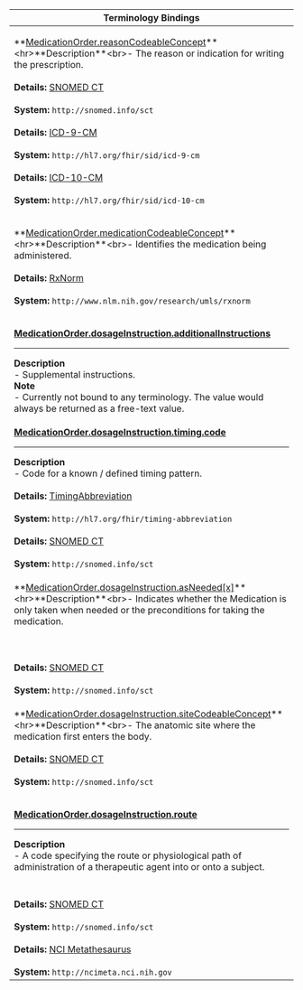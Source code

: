 |Terminology Bindings|
|---|
|<p>**[MedicationOrder.reasonCodeableConcept](https://hl7.org/fhir/DSTU2/medicationorder-definitions.html#MedicationOrder.reason_x_)**<hr>**Description**<br>- The reason or indication for writing the prescription.<br><br>**Details:** [SNOMED CT](https://hl7.org/fhir/dstu2/snomedct.html)<br><br>**System:** `http://snomed.info/sct`<br><br>**Details:** [ICD-9-CM](https://terminology.hl7.org/ICD.html#icd-9-variants)<br><br>**System:** `http://hl7.org/fhir/sid/icd-9-cm`<br><br>**Details:** [ICD-10-CM](https://terminology.hl7.org/CodeSystem-icd10CM.html)<br><br>**System:** `http://hl7.org/fhir/sid/icd-10-cm`|
|<p>**[MedicationOrder.medicationCodeableConcept](http://hl7.org/fhir/DSTU2/medicationstatement-definitions.html#MedicationStatement.medication_x_)**<hr>**Description**<br>- Identifies the medication being administered.<br><br>**Details:** [RxNorm](https://hl7.org/fhir/dstu2/rxnorm.html)<br><br>**System:** `http://www.nlm.nih.gov/research/umls/rxnorm`|
|<p>**[MedicationOrder.dosageInstruction.additionalInstructions](https://hl7.org/fhir/DSTU2/medicationorder-definitions.html#MedicationOrder.dosageInstruction.additionalInstructions)**<hr>**Description**<br>- Supplemental instructions.<br>**Note**<br>- Currently not bound to any terminology. The value would always be returned as a free-text value.|
|<p>**[MedicationOrder.dosageInstruction.timing.code](https://hl7.org/fhir/DSTU2/datatypes-definitions.html#Timing.code)**<hr>**Description**<br>- Code for a known / defined timing pattern.<br><br>**Details:** [TimingAbbreviation](https://hl7.org/fhir/dstu2/valueset-timing-abbreviation.html)<br><br>**System:** `http://hl7.org/fhir/timing-abbreviation`<br><br>**Details:** [SNOMED CT](https://hl7.org/fhir/dstu2/snomedct.html)<br><br>**System:** `http://snomed.info/sct`|
|<p>**[MedicationOrder.dosageInstruction.asNeeded[x]](https://hl7.org/fhir/DSTU2/medicationstatement-definitions.html#MedicationStatement.dosage.asNeeded_x_)**<hr>**Description**<br>- Indicates whether the Medication is only taken when needed or the preconditions for taking the medication.
<br><br>**Details:** [SNOMED CT](https://hl7.org/fhir/dstu2/snomedct.html)<br><br>**System:** `http://snomed.info/sct`|
|<p>**[MedicationOrder.dosageInstruction.siteCodeableConcept](https://hl7.org/fhir/DSTU2/medicationorder-definitions.html#MedicationOrder.dosageInstruction.site_x_)**<hr>**Description**<br>- The anatomic site where the medication first enters the body.<br><br>**Details:** [SNOMED CT](https://hl7.org/fhir/dstu2/snomedct.html)<br><br>**System:** `http://snomed.info/sct`|
|<p>**[MedicationOrder.dosageInstruction.route](https://hl7.org/fhir/DSTU2/medicationorder-definitions.html#MedicationOrder.dosageInstruction.route)**<hr>**Description**<br>- A code specifying the route or physiological path of administration of a therapeutic agent into or onto a subject.
<br><br>**Details:** [SNOMED CT](https://hl7.org/fhir/dstu2/snomedct.html)<br><br>**System:** `http://snomed.info/sct`<br><br>**Details:** [NCI Metathesaurus](https://hl7.org/fhir/dstu2/ncimeta.html)<br><br>**System:** `http://ncimeta.nci.nih.gov`|